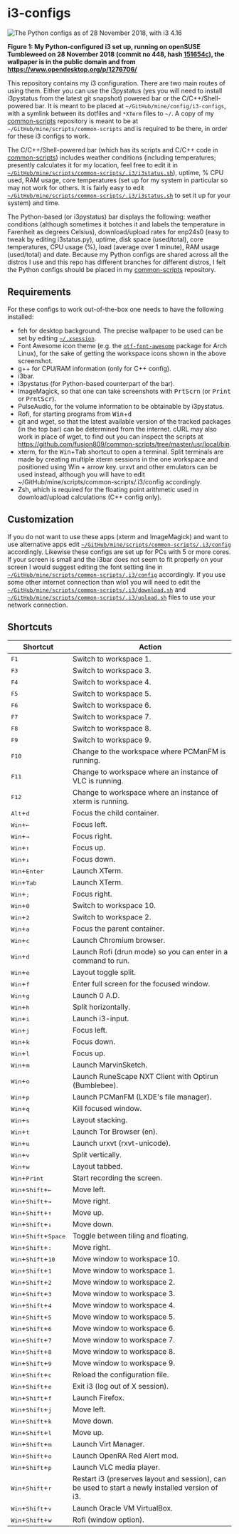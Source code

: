 # i3-configs

![The Python configs as of 28 November 2018, with i3 4.16](https://fusion809.github.io/images/i3/i3-4.16-opensuse-tumbleweed-configs-20181128.png)

**Figure 1: My Python-configured i3 set up, running on openSUSE Tumbleweed on 28 November 2018 (commit no 448, hash [151654c](https://github.com/fusion809/i3-configs/tree/151654c1e7bb6ac767de70febe2b192422d67252)), the wallpaper is in the public domain and from https://www.opendesktop.org/p/1276706/**

This repository contains my i3 configuration. There are two main routes of using them. Either you can use the i3pystatus (yes you will need to install i3pystatus from the latest git snapshot) powered bar or the C/C++/Shell-powered bar. It is meant to be placed at `~/GitHub/mine/config/i3-configs`, with a symlink between its dotfiles and `*XTerm` files to `~/`. A copy of my [common-scripts][1] repository is meant to be at `~/GitHub/mine/scripts/common-scripts` and is required to be there, in order for these i3 configs to work. 

The C/C++/Shell-powered bar (which has its scripts and C/C++ code in [common-scripts][1]) includes weather conditions (including temperatures; presently calculates it for my location, feel free to edit it in [`~/GitHub/mine/scripts/common-scripts/.i3/i3status.sh`][2]), uptime, % CPU used, RAM usage, core temperatures (set up for my system in particular so may not work for others. It is fairly easy to edit [`~/GitHub/mine/scripts/common-scripts/.i3/i3status.sh`][2] to set it up for your system) and time.

The Python-based (or i3pystatus) bar displays the following: weather conditions (although sometimes it botches it and labels the temperature in Farenheit as degrees Celsius), download/upload rates for enp24s0 (easy to tweak by editing i3status.py), uptime, disk space (used/total), core temperatures, CPU usage (%), load (average over 1 minute), RAM usage (used/total) and date. Because my Python configs are shared across all the distros I use and this repo has different branches for different distros, I felt the Python configs should be placed in my [common-scripts][3] repository.

## Requirements

For these configs to work out-of-the-box one needs to have the following installed:

* feh for desktop background. The precise wallpaper to be used can be set by editing [`~/.xsession`](/.xsession).
* Font Awesome icon theme (e.g. the [`otf-font-awesome`][4] package for Arch Linux), for the sake of getting the workspace icons shown in the above screenshot. 
* g++ for CPU/RAM information (only for C++ config).
* i3bar.
* i3pystatus (for Python-based counterpart of the bar).
* ImageMagick, so that one can take screenshots with <kbd>PrtScrn</kbd> (or <kbd>Print</kbd> or <kbd>PrntScr</kbd>).
* PulseAudio, for the volume information to be obtainable by i3pystatus.
* Rofi, for starting programs from <kbd>Win</kbd>+<kbd>d</kbd>
* git and wget, so that the latest available version of the tracked packages (in the top bar) can be determined from the internet. cURL may also work in place of wget, to find out you can inspect the scripts at https://github.com/fusion809/common-scripts/tree/master/usr/local/bin.
* xterm, for the <kbd>Win</kbd>+<kbd>Tab</kbd> shortcut to open a terminal. Split terminals are made by creating multiple xterm sessions in the one workspace and positioned using Win + arrow key. urxvt and other emulators can be used instead, although you will have to edit ~/GitHub/mine/scripts/common-scripts/.i3/config accordingly.
* Zsh, which is required for the floating point arithmetic used in download/upload calculations (C++ config only).

## Customization

If you do not want to use these apps (xterm and ImageMagick) and want to use alternative apps edit [`~/GitHub/mine/scripts/common-scripts/.i3/config`][5] accordingly. Likewise these configs are set up for PCs with 5 or more cores. If your screen is small and the i3bar does not seem to fit properly on your screen I would suggest editing the font setting line in [`~/GitHub/mine/scripts/common-scripts/.i3/config`][5] accordingly. If you use some other internet connection than wlo1 you will need to edit the [`~/GitHub/mine/scripts/common-scripts/.i3/download.sh`][6] and [`~/GitHub/mine/scripts/common-scripts/.i3/upload.sh`][7] files to use your network connection.

## Shortcuts

| Shortcut                                          | Action                                                                                                         |
|---------------------------------------------------|----------------------------------------------------------------------------------------------------------------|
| <kbd>F1</kbd>                                     | Switch to workspace 1.                                                                                         |
| <kbd>F3</kbd>                                     | Switch to workspace 3.                                                                                         |
| <kbd>F4</kbd>                                     | Switch to workspace 4.                                                                                         |
| <kbd>F5</kbd>                                     | Switch to workspace 5.                                                                                         |
| <kbd>F6</kbd>                                     | Switch to workspace 6.                                                                                         |
| <kbd>F7</kbd>                                     | Switch to workspace 7.                                                                                         |
| <kbd>F8</kbd>                                     | Switch to workspace 8.                                                                                         |
| <kbd>F9</kbd>                                     | Switch to workspace 9.                                                                                         |
| <kbd>F10</kbd>                                    | Change to the workspace where PCManFM is running.                                                              |
| <kbd>F11</kbd>                                    | Change to workspace where an instance of VLC is running.                                                       |
| <kbd>F12</kbd>                                    | Change to workspace where an instance of xterm is running.                                                     |
| <kbd>Alt</kbd>+<kbd>d</kbd>                       | Focus the child container.                                                                                     |
| <kbd>Win</kbd>+<kbd>&larr;</kbd>                  | Focus left.                                                                                                    |
| <kbd>Win</kbd>+<kbd>&rarr;</kbd>                  | Focus right.                                                                                                   |
| <kbd>Win</kbd>+<kbd>&uarr;</kbd>                  | Focus up.                                                                                                      |
| <kbd>Win</kbd>+<kbd>&darr;</kbd>                  | Focus down.                                                                                                    |
| <kbd>Win</kbd>+<kbd>Enter</kbd>                   | Launch XTerm.                                                                                                  |
| <kbd>Win</kbd>+<kbd>Tab</kbd>                     | Launch XTerm.                                                                                                  |
| <kbd>Win</kbd>+<kbd>;</kbd>                       | Focus right.                                                                                                   |
| <kbd>Win</kbd>+<kbd>0</kbd>                       | Switch to workspace 10.                                                                                        |
| <kbd>Win</kbd>+<kbd>2</kbd>                       | Switch to workspace 2.                                                                                         |
| <kbd>Win</kbd>+<kbd>a</kbd>                       | Focus the parent container.                                                                                    |
| <kbd>Win</kbd>+<kbd>c</kbd>                       | Launch Chromium browser.                                                                                       |
| <kbd>Win</kbd>+<kbd>d</kbd>                       | Launch Rofi (drun mode) so you can enter in a command to run.                                                  |
| <kbd>Win</kbd>+<kbd>e</kbd>                       | Layout toggle split.                                                                                           |
| <kbd>Win</kbd>+<kbd>f</kbd>                       | Enter full screen for the focused window.                                                                      |
| <kbd>Win</kbd>+<kbd>g</kbd>                       | Launch 0 A.D.                                                                                                  |
| <kbd>Win</kbd>+<kbd>h</kbd>                       | Split horizontally.                                                                                            |
| <kbd>Win</kbd>+<kbd>i</kbd>                       | Launch i3-input.                                                                                               |
| <kbd>Win</kbd>+<kbd>j</kbd>                       | Focus left.                                                                                                    |
| <kbd>Win</kbd>+<kbd>k</kbd>                       | Focus down.                                                                                                    |
| <kbd>Win</kbd>+<kbd>l</kbd>                       | Focus up.                                                                                                      |
| <kbd>Win</kbd>+<kbd>m</kbd>                       | Launch MarvinSketch.                                                                                           |
| <kbd>Win</kbd>+<kbd>o</kbd>                       | Launch RuneScape NXT Client with Optirun (Bumblebee).                                                          |
| <kbd>Win</kbd>+<kbd>p</kbd>                       | Launch PCManFM (LXDE's file manager).                                                                          |
| <kbd>Win</kbd>+<kbd>q</kbd>                       | Kill focused window.                                                                                           |
| <kbd>Win</kbd>+<kbd>s</kbd>                       | Layout stacking.                                                                                               |
| <kbd>Win</kbd>+<kbd>t</kbd>                       | Launch Tor Browser (en).                                                                                       |
| <kbd>Win</kbd>+<kbd>u</kbd>                       | Launch urxvt (rxvt-unicode).                                                                                   |
| <kbd>Win</kbd>+<kbd>v</kbd>                       | Split vertically.                                                                                              |
| <kbd>Win</kbd>+<kbd>w</kbd>                       | Layout tabbed.                                                                                                 |
| <kbd>Win</kbd>+<kbd>Print</kbd>                   | Start recording the screen.                                                                                    |
| <kbd>Win</kbd>+<kbd>Shift</kbd>+<kbd>&larr;</kbd> | Move left.                                                                                                     |
| <kbd>Win</kbd>+<kbd>Shift</kbd>+<kbd>&rarr;</kbd> | Move right.                                                                                                    |
| <kbd>Win</kbd>+<kbd>Shift</kbd>+<kbd>&uarr;</kbd> | Move up.                                                                                                       |
| <kbd>Win</kbd>+<kbd>Shift</kbd>+<kbd>&darr;</kbd> | Move down.                                                                                                     |
| <kbd>Win</kbd>+<kbd>Shift</kbd>+<kbd>Space</kbd>  | Toggle between tiling and floating.                                                                            |
| <kbd>Win</kbd>+<kbd>Shift</kbd>+<kbd>:</kbd>      | Move right.                                                                                                    |
| <kbd>Win</kbd>+<kbd>Shift</kbd>+<kbd>10</kbd>     | Move window to workspace 10.                                                                                   |
| <kbd>Win</kbd>+<kbd>Shift</kbd>+<kbd>1</kbd>      | Move window to workspace 1.                                                                                    |
| <kbd>Win</kbd>+<kbd>Shift</kbd>+<kbd>2</kbd>      | Move window to workspace 2.                                                                                    |
| <kbd>Win</kbd>+<kbd>Shift</kbd>+<kbd>3</kbd>      | Move window to workspace 3.                                                                                    |
| <kbd>Win</kbd>+<kbd>Shift</kbd>+<kbd>4</kbd>      | Move window to workspace 4.                                                                                    |
| <kbd>Win</kbd>+<kbd>Shift</kbd>+<kbd>5</kbd>      | Move window to workspace 5.                                                                                    |
| <kbd>Win</kbd>+<kbd>Shift</kbd>+<kbd>6</kbd>      | Move window to workspace 6.                                                                                    |
| <kbd>Win</kbd>+<kbd>Shift</kbd>+<kbd>7</kbd>      | Move window to workspace 7.                                                                                    |
| <kbd>Win</kbd>+<kbd>Shift</kbd>+<kbd>8</kbd>      | Move window to workspace 8.                                                                                    |
| <kbd>Win</kbd>+<kbd>Shift</kbd>+<kbd>9</kbd>      | Move window to workspace 9.                                                                                    |
| <kbd>Win</kbd>+<kbd>Shift</kbd>+<kbd>c</kbd>      | Reload the configuration file.                                                                                 |
| <kbd>Win</kbd>+<kbd>Shift</kbd>+<kbd>e</kbd>      | Exit i3 (log out of X session).                                                                                |
| <kbd>Win</kbd>+<kbd>Shift</kbd>+<kbd>f</kbd>      | Launch Firefox.                                                                                                |
| <kbd>Win</kbd>+<kbd>Shift</kbd>+<kbd>j</kbd>      | Move left.                                                                                                     |
| <kbd>Win</kbd>+<kbd>Shift</kbd>+<kbd>k</kbd>      | Move down.                                                                                                     |
| <kbd>Win</kbd>+<kbd>Shift</kbd>+<kbd>l</kbd>      | Move up.                                                                                                       |
| <kbd>Win</kbd>+<kbd>Shift</kbd>+<kbd>m</kbd>      | Launch Virt Manager.                                                                                           |
| <kbd>Win</kbd>+<kbd>Shift</kbd>+<kbd>o</kbd>      | Launch OpenRA Red Alert mod.                                                                                   |
| <kbd>Win</kbd>+<kbd>Shift</kbd>+<kbd>p</kbd>      | Launch VLC media player.                                                                                       |
| <kbd>Win</kbd>+<kbd>Shift</kbd>+<kbd>r</kbd>      | Restart i3 (preserves layout and session), can be used to start a newly installed version of i3.               |
| <kbd>Win</kbd>+<kbd>Shift</kbd>+<kbd>v</kbd>      | Launch Oracle VM VirtualBox.                                                                                   |
| <kbd>Win</kbd>+<kbd>Shift</kbd>+<kbd>w</kbd>      | Rofi (window option).                                                                                          |

[//]: <> (Links)
[1]: https://github.com/fusion809/common-scripts
[2]: https://github.com/fusion809/common-scripts/blob/master/.i3/i3status.sh
[3]: https://github.com/fusion809/common-scripts/tree/master/.i3
[4]: https://www.archlinux.org/packages/community/any/otf-font-awesome
[5]: https://github.com/fusion809/common-scripts/blob/master/.i3/config
[6]: https://github.com/fusion809/common-scripts/blob/master/.i3/download.sh
[7]: https://github.com/fusion809/common-scripts/blob/master/.i3/upload.sh